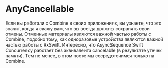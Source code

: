 # AnyCancellable
Если вы работали с Combine в своих приложениях, вы узнаете, что это значит, когда я скажу вам, что вы всегда должны сохранять свои отмены. Отменные материалы являются важной частью работы с Combine, подобно тому, как одноразовые устройства являются важной частью работы с RxSwift. Интересно, что AsyncSequence Swift Concurrency работает без эквивалента cancelable (в результате утечек памяти). Тем не менее, в этом посте мы сосредоточимся только на Combine.
